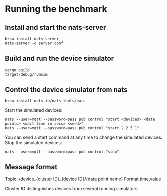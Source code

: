 # Running the benchmark

## Install and start the nats-server

```
brew install nats-server
nats-server -c server.conf
```

## Build and run the device simulator

```
cargo build
target/debug/rumsim
```

## Control the device simulator from nats

```
brew install nats-io/nats-tools/nats
```

Start the simulated devices:

```
nats --user=mqtt --password=pass pub control "start <devices> <data points> <wait time in secs> <seed>"
nats --user=mqtt --password=pass pub control "start 2 2 5 1"
```

You can send a start command at any time to change the simulated devices. Stop the simulated devices:

```
nats --user=mqtt --password=pass pub control "stop"
```

## Message format

Topic: /device\_{cluster ID}\_{device ID}/{data point name}
Format time,value

Cluster ID distinguishes devices from several running simulators.
